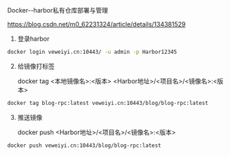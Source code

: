 Docker--harbor私有仓库部署与管理

https://blog.csdn.net/m0_62231324/article/details/134381529

1. 登录harbor

```sh
docker login veweiyi.cn:10443/ -u admin -p Harbor12345 
```

2. 给镜像打标签

   docker tag <本地镜像名>:<版本> <Harbor地址>/<项目名>/<镜像名>:<版本>

```sh
docker tag blog-rpc:latest veweiyi.cn:10443/blog/blog-rpc:latest
```

3. 推送镜像

   docker push <Harbor地址>/<项目名>/<镜像名>:<版本>

```sh
docker push veweiyi.cn:10443/blog/blog-rpc:latest
```
